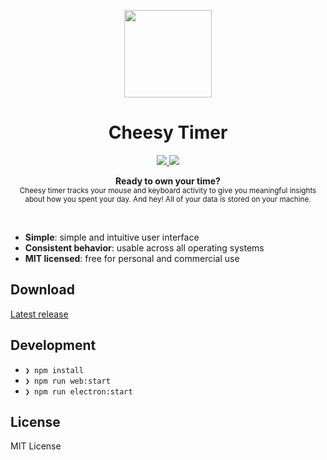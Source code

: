 
<p align="center">
  <img src="https://user-images.githubusercontent.com/7052827/53375732-b6ecdd00-3964-11e9-8063-081037039857.png" width="140"/>
</p>

<h1 align="center">Cheesy Timer</h1>

<p align="center">
  <a href="https://ahmedlhanafy.visualstudio.com/Cheesy%20Timer/_build/latest?definitionId=1">
    <img src="https://ahmedlhanafy.visualstudio.com/Cheesy%20Timer/_apis/build/status/Cheesy%20Timerr-CI" />
  </a>
  <a href="https://ahmedlhanafy.vsrm.visualstudio.com/_apis/public/Release/badge/c7f0f030-95fe-4b15-b5d9-ae452e18727a/1/1">
    <img src="https://ahmedlhanafy.vsrm.visualstudio.com/_apis/public/Release/badge/c7f0f030-95fe-4b15-b5d9-ae452e18727a/1/1" />
  </a>
</p>

<p align="center">
  <b>Ready to own your time?</b></br>
  <sub>Cheesy timer tracks your mouse and keyboard activity to give you meaningful insights about how you spent your day. And hey! All of your data is stored on your machine.<sub>
</p>

<br />

* **Simple**: simple and intuitive user interface
* **Consistent behavior**: usable across all operating systems
* **MIT licensed**: free for personal and commercial use

## Download

[Latest release](https://github.com/ahmedlhanafy/cheesy-timer/releases/latest)

## Development

* `❯ npm install`
* `❯ npm run web:start`
* `❯ npm run electron:start`

## License

MIT License
